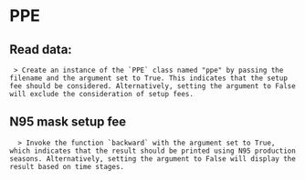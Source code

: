 # PPE

## Read data: 
     > Create an instance of the `PPE` class named "ppe" by passing the filename and the argument set to True. This indicates that the setup fee should be considered. Alternatively, setting the argument to False will exclude the consideration of setup fees.
      
## N95 mask setup fee 
      > Invoke the function `backward` with the argument set to True, which indicates that the result should be printed using N95 production seasons. Alternatively, setting the argument to False will display the result based on time stages.
